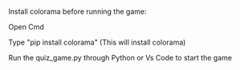Install colorama before running the game:

Open Cmd

Type "pip install colorama" (This will install colorama)

Run the quiz_game.py through Python or Vs Code to start the game
